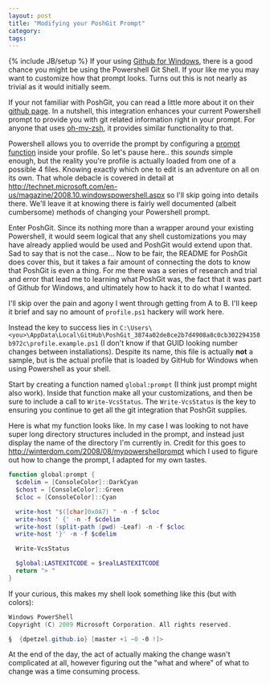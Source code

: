 ```yaml
---
layout: post
title: "Modifying your PoshGit Prompt"
category:
tags:
---
```

{% include JB/setup %}
If your using [Github for Windows](https://windows.github.com/), there is a
good chance you might be using the Powershell Git Shell. If your like me you
may want to customize how that prompt looks. Turns out this is not nearly as
trivial as it would initially seem.

If your not familiar with PoshGit, you can read a little more about it on their
[github page](https://github.com/dahlbyk/posh-git/blob/master/readme.md). In
a nutshell, this integration enhances your current Powershell prompt to provide
you with git related information right in your prompt. For anyone that uses
[oh-my-zsh](https://github.com/robbyrussell/oh-my-zsh), it provides similar
functionality to that.

Powershell allows you to override the prompt by configuring a [prompt function](
http://ss64.com/ps/syntax-prompt.html) inside your profile.  So let's pause here..
this *sounds* simple enough, but the reality you're profile is actually loaded
from one of a possible 4 files. Knowing exactly which one to edit is an adventure
on all on its own. That whole debacle is covered in detail at
<http://technet.microsoft.com/en-us/magazine/2008.10.windowspowershell.aspx>
so I'll skip going into details there. We'll leave it at knowing there is fairly
well documented (albeit cumbersome) methods of changing your Powershell prompt.

Enter PoshGit. Since its nothing more than a wrapper around your existing
Powershell, it would seem logical that any shell customizations you may have
already applied would be used and PoshGit would extend upon that. Sad to say
that is not the case... Now to be fair, the README for PoshGit does cover this,
but it takes a fair amount of connecting the dots to know that PoshGit is even
a thing. For me there was a series of research and trial and error that lead me
to learning what PoshGit was, the fact that it was part of Github for Windows,
and ultimately how to hack it to do what I wanted.

I'll skip over the pain and agony I went through getting from A to B. I'll keep it
brief and say no amount of `profile.ps1` hackery will work here.

Instead the key to success lies in `C:\Users\<you>\AppData\Local\GitHub\PoshGit_3874a02de8ce2b7d4908a8c0cb302294358b972c\profile.example.ps1`
(I don't know if that GUID looking number changes between installations).
Despite its name, this file is actually **not** a sample, but is the actual
profile that is loaded by GitHub for Windows when using Powershell as your shell.

Start by creating a function named `global:prompt` (I think just prompt might
also work). Inside that function make all your customizations, and then be sure
to include a call to `Write-VcsStatus`. The `Write-VcsStatus` is the key to
ensuring you continue to get all the git integration that PoshGit supplies.

Here is what my function looks like. In my case I was looking to not have
super long directory structures included in the prompt, and instead just
display the name of the directory I'm currently in. Credit for this goes to
<http://winterdom.com/2008/08/mypowershellprompt> which I used to figure out
how to change the prompt, I adapted for my own tastes.

```powershell
function global:prompt {
  $cdelim = [ConsoleColor]::DarkCyan
  $chost = [ConsoleColor]::Green
  $cloc = [ConsoleColor]::Cyan

  write-host "$([char]0x0A7) " -n -f $cloc
  write-host ' {' -n -f $cdelim
  write-host (split-path (pwd) -Leaf) -n -f $cloc
  write-host '}' -n -f $cdelim

  Write-VcsStatus

  $global:LASTEXITCODE = $realLASTEXITCODE
  return "> "
}
```

If your curious, this makes my shell look something like this (but with colors):

```powershell
Windows PowerShell
Copyright (C) 2009 Microsoft Corporation. All rights reserved.

§  {dpetzel.github.io} [master +1 ~0 -0 !]>
```

At the end of the day, the act of actually making the change wasn't complicated
at all, however figuring out the "what and where" of what to change was a time
consuming process.
